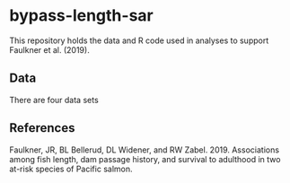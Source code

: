 # bypass-length-sar
This repository holds the data and R code used in analyses to support Faulkner et al. (2019).

## Data
There are four data sets


## References
Faulkner, JR, BL Bellerud, DL Widener, and RW Zabel. 2019. Associations among fish length, dam passage history, and survival to adulthood in two at-risk species of Pacific salmon.
